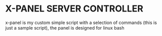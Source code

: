 # X-PANEL SERVER CONTROLLER

x-panel is my custom simple script with a selection of commands (this is just a sample script), the panel is designed for linux bash
